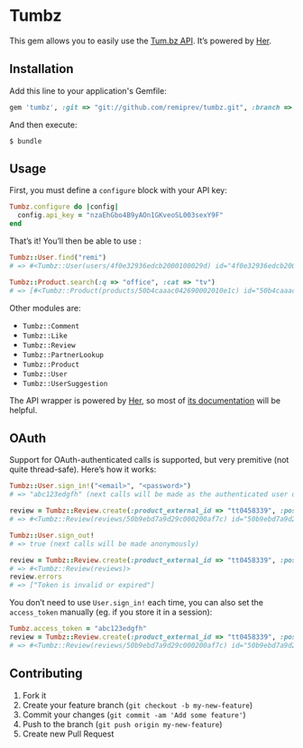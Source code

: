 # Tumbz

This gem allows you to easily use the [Tum.bz API](http://tum.bz/api). It’s powered by [Her](https://github.com/remiprev/her).

## Installation

Add this line to your application's Gemfile:

```ruby
gem 'tumbz', :git => "git://github.com/remiprev/tumbz.git", :branch => "master"
```

And then execute:

    $ bundle

## Usage

First, you must define a `configure` block with your API key:

```ruby
Tumbz.configure do |config|
  config.api_key = "nzaEhGbo4B9yAOn1GKveoSL003sexY9F"
end
```

That’s it! You’ll then be able to use :

```ruby
Tumbz::User.find("remi")
# => #<Tumbz::User(users/4f0e32936edcb2000100029d) id="4f0e32936edcb2000100029d" username="remi" profile_url="http://tum.bz/u/remi" firstname="Rémi" lastname="Prévost"…>

Tumbz::Product.search(:q => "office", :cat => "tv")
# => [#<Tumbz::Product(products/50b4caaac042690002010e1c) id="50b4caaac042690002010e1c" cat="tv" url="http://tum.bz/tv/50b4caaac042690002010e1c/the-offic..." title="The Office (US)" artist=nil external_id="73244" img_thumb=nil img_cover=""…>]
```

Other modules are:

* `Tumbz::Comment`
* `Tumbz::Like`
* `Tumbz::Review`
* `Tumbz::PartnerLookup`
* `Tumbz::Product`
* `Tumbz::User`
* `Tumbz::UserSuggestion`

The API wrapper is powered by [Her](https://github.com/remiprev/her), so most of [its documentation](https://github.com/remiprev/her) will be helpful.

## OAuth

Support for OAuth-authenticated calls is supported, but very premitive (not quite thread-safe). Here’s how it works:

```ruby
Tumbz::User.sign_in!("<email>", "<password>")
# => "abc123edgfh" (next calls will be made as the authenticated user using this key)

review = Tumbz::Review.create(:product_external_id => "tt0458339", :positive => "1", :cat => "movie")
# => #<Tumbz::Review(reviews/50b9ebd7a9d29c000200af7c) id="50b9ebd7a9d29c000200af7c" positive=true text=""…>

Tumbz::User.sign_out!
# => true (next calls will be made anonymously)

review = Tumbz::Review.create(:product_external_id => "tt0458339", :positive => "1", :cat => "movie")
# => #<Tumbz::Review(reviews)>
review.errors
# => ["Token is invalid or expired"]
```

You don’t need to use `User.sign_in!` each time, you can also set the `access_token` manually (eg. if you store it in a session):

```ruby
Tumbz.access_token = "abc123edgfh"
review = Tumbz::Review.create(:product_external_id => "tt0458339", :positive => "1", :cat => "movie")
# => #<Tumbz::Review(reviews/50b9ebd7a9d29c000200af7c) id="50b9ebd7a9d29c000200af7c" positive=true text=""…>
```

## Contributing

1. Fork it
2. Create your feature branch (`git checkout -b my-new-feature`)
3. Commit your changes (`git commit -am 'Add some feature'`)
4. Push to the branch (`git push origin my-new-feature`)
5. Create new Pull Request
